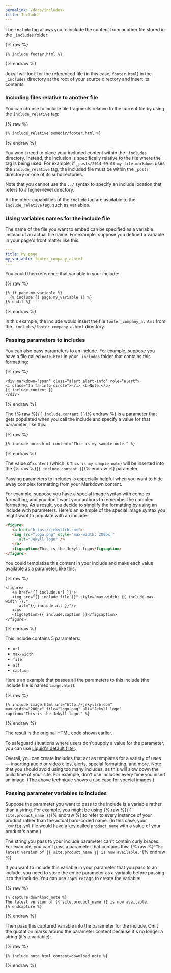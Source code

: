 ```yaml
---
permalink: /docs/includes/
title: Includes
---
```


The `include` tag allows you to include the content from another file stored
in the `_includes` folder:

{% raw %}
```liquid
{% include footer.html %}
```
{% endraw %}

Jekyll will look for the referenced file (in this case, `footer.html`) in
the `_includes` directory at the root of your source directory and insert
its contents.

### Including files relative to another file

You can choose to include file fragments relative to the current file by
using the `include_relative` tag:

{% raw %}
```liquid
{% include_relative somedir/footer.html %}
```
{% endraw %}

You won't need to place your included content within the `_includes`
directory. Instead, the inclusion is specifically relative to the file where
the tag is being used. For example, if `_posts/2014-09-03-my-file.markdown`
uses the `include_relative` tag, the included file must be within the
`_posts` directory or one of its subdirectories.

Note that you cannot use the `../` syntax to specify an include location
that refers to a higher-level directory.

All the other capabilities of the `include` tag are available to the
`include_relative` tag, such as variables.

### Using variables names for the include file

The name of the file you want to embed can be specified as a variable
instead of an actual file name. For example, suppose you defined a variable
in your page's front matter like this:

```yaml
---
title: My page
my_variable: footer_company_a.html
---
```

You could then reference that variable in your include:

{% raw %}
```liquid
{% if page.my_variable %}
  {% include {{ page.my_variable }} %}
{% endif %}
```
{% endraw %}

In this example, the include would insert the file `footer_company_a.html`
from the `_includes/footer_company_a.html` directory.

### Passing parameters to includes

You can also pass parameters to an include. For example, suppose you have a
file called `note.html` in your `_includes` folder that contains this
formatting:

{% raw %}
```liquid
<div markdown="span" class="alert alert-info" role="alert">
<i class="fa fa-info-circle"></i> <b>Note:</b>
{{ include.content }}
</div>
```
{% endraw %}

The {% raw %}`{{ include.content }}`{% endraw %} is a parameter that gets
populated when you call the include and specify a value for that parameter,
like this:

{% raw %}
```liquid
{% include note.html content="This is my sample note." %}
```
{% endraw %}

The value of `content` (which is `This is my sample note`) will be inserted
into the {% raw %}`{{ include.content }}`{% endraw %} parameter.

Passing parameters to includes is especially helpful when you want to hide
away complex formatting from your Markdown content.

For example, suppose you have a special image syntax with complex
formatting, and you don't want your authors to remember the complex
formatting. As a result, you decide to simplify the formatting by using an
include with parameters. Here's an example of the special image syntax you
might want to populate with an include:

```html
<figure>
   <a href="https://jekyllrb.com">
   <img src="logo.png" style="max-width: 200px;"
      alt="Jekyll logo" />
   </a>
   <figcaption>This is the Jekyll logo</figcaption>
</figure>
```

You could templatize this content in your include and make each value
available as a parameter, like this:

{% raw %}
```liquid
<figure>
   <a href="{{ include.url }}">
   <img src="{{ include.file }}" style="max-width: {{ include.max-width }};"
      alt="{{ include.alt }}"/>
   </a>
   <figcaption>{{ include.caption }}</figcaption>
</figure>
```
{% endraw %}

This include contains 5 parameters:

* `url`
* `max-width`
* `file`
* `alt`
* `caption`

Here's an example that passes all the parameters to this include (the
include file is named `image.html`):

{% raw %}
```liquid
{% include image.html url="http://jekyllrb.com"
max-width="200px" file="logo.png" alt="Jekyll logo"
caption="This is the Jekyll logo." %}
```
{% endraw %}

The result is the original HTML code shown earlier.

To safeguard situations where users don't supply a value for the parameter,
you can use [Liquid's default
filter](https://shopify.github.io/liquid/filters/default/).

Overall, you can create includes that act as templates for a variety of uses
&mdash; inserting audio or video clips, alerts, special formatting, and
more. Note that you should avoid using too many includes, as this will slow
down the build time of your site. For example, don't use includes every time
you insert an image. (The above technique shows a use case for special
images.)

### Passing parameter variables to includes

Suppose the parameter you want to pass to the include is a variable rather
than a string. For example, you might be using {% raw %}`{{
site.product_name }}`{% endraw %} to refer to every instance of your product
rather than the actual hard-coded name. (In this case, your `_config.yml`
file would have a key called `product_name` with a value of your product's
name.)

The string you pass to your include parameter can't contain curly
braces. For example, you can't pass a parameter that contains this: {% raw
%}`"The latest version of {{ site.product_name }} is now available."`{%
endraw %}

If you want to include this variable in your parameter that you pass to an
include, you need to store the entire parameter as a variable before passing
it to the include. You can use `capture` tags to create the variable:

{% raw %}
```liquid
{% capture download_note %}
The latest version of {{ site.product_name }} is now available.
{% endcapture %}
```
{% endraw %}

Then pass this captured variable into the parameter for the include. Omit
the quotation marks around the parameter content because it's no longer a
string (it's a variable):

{% raw %}
```liquid
{% include note.html content=download_note %}
```
{% endraw %}
